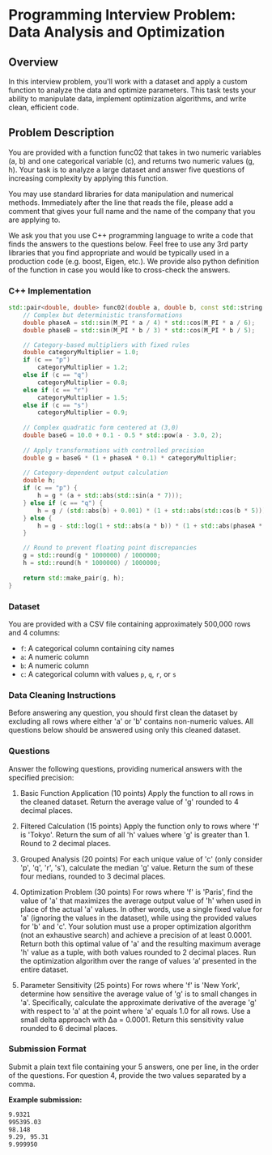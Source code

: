 # Programming Interview Problem: Data Analysis and Optimization

## Overview

In this interview problem, you'll work with a dataset and apply a custom function to analyze the data and optimize parameters. This task tests your ability to manipulate data, implement optimization algorithms, and write clean, efficient code.

## Problem Description

You are provided with a function func02 that takes in two numeric variables (a, b) and one categorical variable (c), and returns two numeric values (g, h). Your task is to analyze a large dataset and answer five questions of increasing complexity by applying this function.

You may use standard libraries for data manipulation and numerical methods. Immediately after the line that reads the file, please add a comment that gives your full name and the name of the company that you are applying to.

We ask you that you use C++ programming language to write a code that finds the answers to the questions below. Feel free to use any 3rd party libraries that you find appropriate and would be typically used in a production code (e.g. boost, Eigen, etc.). We provide also python definition of the function in case you would like to cross-check the answers.

### C++ Implementation

```cpp
std::pair<double, double> func02(double a, double b, const std::string &c) {
    // Complex but deterministic transformations
    double phaseA = std::sin(M_PI * a / 4) * std::cos(M_PI * a / 6);
    double phaseB = std::sin(M_PI * b / 3) * std::cos(M_PI * b / 5);

    // Category-based multipliers with fixed rules
    double categoryMultiplier = 1.0;
    if (c == "p")
        categoryMultiplier = 1.2;
    else if (c == "q")
        categoryMultiplier = 0.8;
    else if (c == "r")
        categoryMultiplier = 1.5;
    else if (c == "s")
        categoryMultiplier = 0.9;
    
    // Complex quadratic form centered at (3,0)
    double baseG = 10.0 + 0.1 - 0.5 * std::pow(a - 3.0, 2);
    
    // Apply transformations with controlled precision
    double g = baseG * (1 + phaseA * 0.1) * categoryMultiplier;
    
    // Category-dependent output calculation
    double h;
    if (c == "p") {
        h = g * (a + std::abs(std::sin(a * 7)));
    } else if (c == "q") {
        h = g / (std::abs(b) + 0.001) * (1 + std::abs(std::cos(b * 5)));
    } else {
        h = g - std::log(1 + std::abs(a * b)) * (1 + std::abs(phaseA * phaseB));
    }

    // Round to prevent floating point discrepancies
    g = std::round(g * 1000000) / 1000000;
    h = std::round(h * 1000000) / 1000000;
    
    return std::make_pair(g, h);
}
```

### Dataset

You are provided with a CSV file containing approximately 500,000 rows and 4 columns:

- `f`: A categorical column containing city names
- `a`: A numeric column
- `b`: A numeric column
- `c`: A categorical column with values `p`, `q`, `r`, or `s`

### Data Cleaning Instructions

Before answering any question, you should first clean the dataset by excluding all rows where either 'a' or 'b' contains non-numeric values. All questions below should be answered using only this cleaned dataset.

### Questions

Answer the following questions, providing numerical answers with the specified precision:

1. Basic Function Application (10 points) Apply the function to all rows in the cleaned dataset. Return the average value of 'g' rounded to 4 decimal places.

2. Filtered Calculation (15 points) Apply the function only to rows where 'f' is 'Tokyo'. Return the sum of all 'h' values where 'g' is greater than 1. Round to 2 decimal places.

3. Grouped Analysis (20 points) For each unique value of 'c' (only consider 'p', 'q', 'r', 's'), calculate the median 'g' value. Return the sum of these four medians, rounded to 3 decimal places.

4. Optimization Problem (30 points) For rows where 'f' is 'Paris', find the value of 'a' that maximizes the average output value of 'h' when used in place of the actual 'a' values. In other words, use a single fixed value for 'a' (ignoring the values in the dataset), while using the provided values for 'b' and 'c'. Your solution must use a proper optimization algorithm (not an exhaustive search) and achieve a precision of at least 0.0001. Return both this optimal value of 'a' and the resulting maximum average 'h' value as a tuple, with both values rounded to 2 decimal places. Run the optimization algorithm over the range of values ‘a’ presented in the entire dataset.

5. Parameter Sensitivity (25 points) For rows where 'f' is 'New York', determine how sensitive the average value of 'g' is to small changes in 'a'. Specifically, calculate the approximate derivative of the average 'g' with respect to 'a' at the point where 'a' equals 1.0 for all rows. Use a small delta approach with Δa = 0.0001. Return this sensitivity value rounded to 6 decimal places.

### Submission Format

Submit a plain text file containing your 5 answers, one per line, in the order of the questions. For question 4, provide the two values separated by a comma.

**Example submission:**

```txt
9.9321
995395.03
98.148
9.29, 95.31
9.999950 
```
